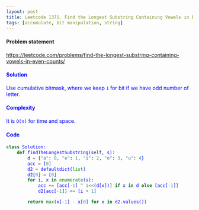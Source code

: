 ```yaml
---
layout: post
title: Leetcode 1371. Find the Longest Substring Containing Vowels in Even Counts
tags: [accumulate, bit manipulation, string]
---
```


#### Problem statement

<a href="https://leetcode.com/problems/find-the-longest-substring-containing-vowels-in-even-counts/"> <font color = blue>https://leetcode.com/problems/find-the-longest-substring-containing-vowels-in-even-counts/

#### Solution
Use cumulative bitmask, where we keep `1` for bit if we have odd number of letter.

#### Complexity
It is `O(n)` for time and space.

#### Code
```python
class Solution:
    def findTheLongestSubstring(self, s):
        d = {"a": 0, "e": 1, "i": 2, "o": 3, "u": 4}
        acc = [0]
        d2 = defaultdict(list)
        d2[0] = [0]
        for i, x in enumerate(s):
            acc += [acc[-1] ^ 1<<(d[x])] if x in d else [acc[-1]]
            d2[acc[-1]] += [i + 1]

        return max(x[-1] - x[0] for x in d2.values())        
```
